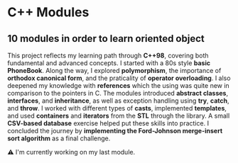 # C++ Modules
## 10 modules in order to learn oriented object


This project reflects my learning path through **C++98**, covering both fundamental and advanced concepts. I started with a 80s style **basic PhoneBook**. Along the way, I explored **polymorphism**, the importance of **orthodox canonical form**, and the praticality of **operator overloading**. I also deepened my knowledge with **references** which the using was quite new in comparison to the pointers in C. The modules introduced **abstract classes**, **interfaces**, and **inheritance**, as well as exception handling using **try**, **catch**, and **throw**. I worked with different types of **casts**, implemented **templates**, and used **containers** and **iterators** from the **STL** through the **<algorithm>** library. A small **CSV-based database** exercise helped put these skills into practice. I concluded the journey by **implementing the Ford-Johnson merge-insert sort algorithm** as a final challenge.

⚠️ I'm currently working on my last module.
